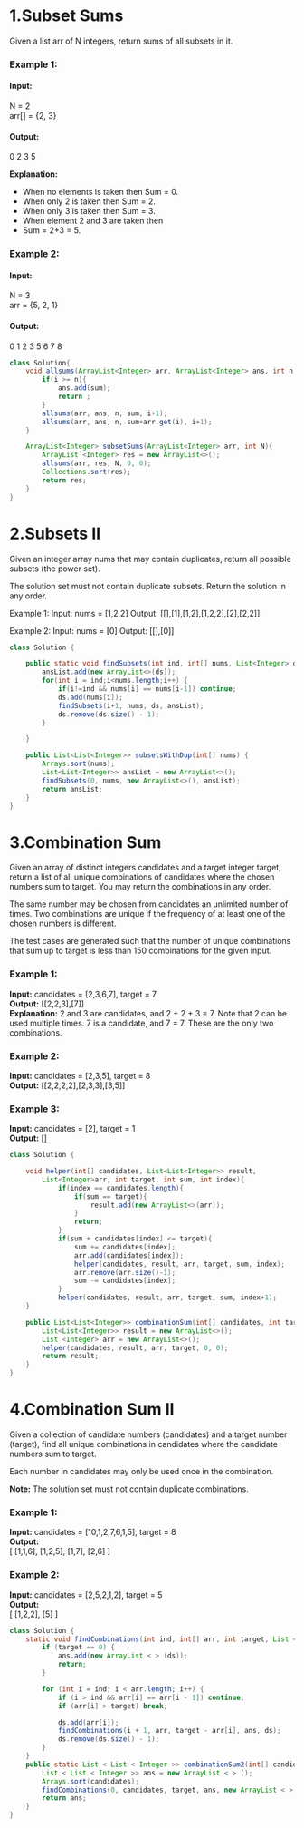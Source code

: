 # 1.Subset Sums

Given a list arr of N integers, return sums of all subsets in it.

### Example 1:

#### Input:

N = 2<br>
arr[] = {2, 3}<br>

#### Output:<br>

0 2 3 5

**Explanation:**

- When no elements is taken then Sum = 0.
- When only 2 is taken then Sum = 2.
- When only 3 is taken then Sum = 3.
- When element 2 and 3 are taken then
- Sum = 2+3 = 5.

### Example 2:

#### Input:

N = 3<br>
arr = {5, 2, 1}<br>

#### Output:<br>

0 1 2 3 5 6 7 8

```java
class Solution{
    void allsums(ArrayList<Integer> arr, ArrayList<Integer> ans, int n, int sum, int i){
        if(i >= n){
            ans.add(sum);
            return ;
        }
        allsums(arr, ans, n, sum, i+1);
        allsums(arr, ans, n, sum+arr.get(i), i+1);
    }

    ArrayList<Integer> subsetSums(ArrayList<Integer> arr, int N){
        ArrayList <Integer> res = new ArrayList<>();
        allsums(arr, res, N, 0, 0);
        Collections.sort(res);
        return res;
    }
}
```

# 2.Subsets II

Given an integer array nums that may contain duplicates, return all possible
subsets (the power set).

The solution set must not contain duplicate subsets. Return the solution in any order.

Example 1:
Input: nums = [1,2,2]
Output: [[],[1],[1,2],[1,2,2],[2],[2,2]]

Example 2:
Input: nums = [0]
Output: [[],[0]]

```java
class Solution {

    public static void findSubsets(int ind, int[] nums, List<Integer> ds, List<List<Integer>> ansList) {
        ansList.add(new ArrayList<>(ds));
        for(int i = ind;i<nums.length;i++) {
            if(i!=ind && nums[i] == nums[i-1]) continue;
            ds.add(nums[i]);
            findSubsets(i+1, nums, ds, ansList);
            ds.remove(ds.size() - 1);
        }

    }

    public List<List<Integer>> subsetsWithDup(int[] nums) {
        Arrays.sort(nums);
        List<List<Integer>> ansList = new ArrayList<>();
        findSubsets(0, nums, new ArrayList<>(), ansList);
        return ansList;
    }
}
```

# 3.Combination Sum

Given an array of distinct integers candidates and a target integer target, return a list of all unique combinations of candidates where the chosen numbers sum to target. You may return the combinations in any order.

The same number may be chosen from candidates an unlimited number of times. Two combinations are unique if the frequency of at least one of the chosen numbers is different.

The test cases are generated such that the number of unique combinations that sum up to target is less than 150 combinations for the given input.

### Example 1:

**Input:** candidates = [2,3,6,7], target = 7<br>
**Output:** [[2,2,3],[7]]<br>
**Explanation:**
2 and 3 are candidates, and 2 + 2 + 3 = 7. Note that 2 can be used multiple times.
7 is a candidate, and 7 = 7.
These are the only two combinations.

### Example 2:

**Input:** candidates = [2,3,5], target = 8<br>
**Output:** [[2,2,2,2],[2,3,3],[3,5]]<br>

### Example 3:

**Input:** candidates = [2], target = 1<br>
**Output:** []<br>

```java
class Solution {

    void helper(int[] candidates, List<List<Integer>> result, 
        List<Integer>arr, int target, int sum, int index){
            if(index == candidates.length){
                if(sum == target){
                    result.add(new ArrayList<>(arr));
                }
                return;
            }
            if(sum + candidates[index] <= target){
                sum += candidates[index];
                arr.add(candidates[index]);
                helper(candidates, result, arr, target, sum, index);
                arr.remove(arr.size()-1);
                sum -= candidates[index];
            }
            helper(candidates, result, arr, target, sum, index+1);
    }

    public List<List<Integer>> combinationSum(int[] candidates, int target) {
        List<List<Integer>> result = new ArrayList<>();
        List <Integer> arr = new ArrayList<>();
        helper(candidates, result, arr, target, 0, 0);
        return result;
    }
}
```

# 4.Combination Sum II

Given a collection of candidate numbers (candidates) and a target number (target), find all unique combinations in candidates where the candidate numbers sum to target.

Each number in candidates may only be used once in the combination.

**Note:** The solution set must not contain duplicate combinations.

### Example 1:
**Input:** candidates = [10,1,2,7,6,1,5], target = 8<br>
**Output:** <br>
[
[1,1,6],
[1,2,5],
[1,7],
[2,6]
]

### Example 2:
**Input:** candidates = [2,5,2,1,2], target = 5<br>
**Output:** <br>
[
[1,2,2],
[5]
]

```java
class Solution {
    static void findCombinations(int ind, int[] arr, int target, List < List < Integer >> ans, List < Integer > ds) {
        if (target == 0) {
            ans.add(new ArrayList < > (ds));
            return;
        }

        for (int i = ind; i < arr.length; i++) {
            if (i > ind && arr[i] == arr[i - 1]) continue;
            if (arr[i] > target) break;

            ds.add(arr[i]);
            findCombinations(i + 1, arr, target - arr[i], ans, ds);
            ds.remove(ds.size() - 1);
        }
    }
    public static List < List < Integer >> combinationSum2(int[] candidates, int target) {
        List < List < Integer >> ans = new ArrayList < > ();
        Arrays.sort(candidates);
        findCombinations(0, candidates, target, ans, new ArrayList < > ());
        return ans;
    }
}
```
